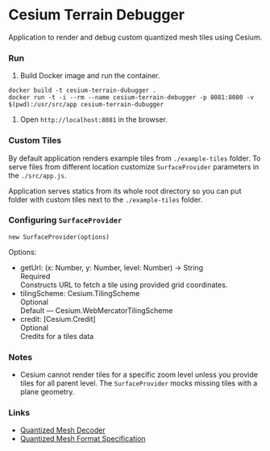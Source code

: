 Cesium Terrain Debugger
===========================

Application to render and debug custom quantized mesh tiles using Cesium.



### Run

1. Build Docker image and run the container.
```
docker build -t cesium-terrain-dubugger .
docker run -t -i --rm --name cesium-terrain-debugger -p 8081:8080 -v $(pwd):/usr/src/app cesium-terrain-dubugger
```
1. Open `http://localhost:8081` in the browser.



### Custom Tiles

By default application renders example tiles from `./example-tiles` folder. To serve files from different location customize `SurfaceProvider` parameters in the `./src/app.js`.

Application serves statics from its whole root directory so you can put folder with custom tiles next to the `./example-tiles` folder.



### Configuring `SurfaceProvider`

```
new SurfaceProvider(options)
```

Options:
* getUrl: (x: Number, y: Number, level: Number) → String  
  Required  
  Constructs URL to fetch a tile using provided grid coordinates.
* tilingScheme: Cesium.TilingScheme  
  Optional  
  Default — Cesium.WebMercatorTilingScheme
* credit: [Cesium.Credit]  
  Optional  
  Credits for a tiles data



### Notes

- Cesium cannot render tiles for a specific zoom level unless you provide tiles for all parent level. The `SurfaceProvider` mocks missing tiles with a plane geometry.



### Links

* [Quantized Mesh Decoder](https://deveo.in.here.com/HERE/projects/surface/repositories/quantized-mesh-decoder/tree/master)
* [Quantized Mesh Format Specification](https://github.com/AnalyticalGraphicsInc/quantized-mesh)



